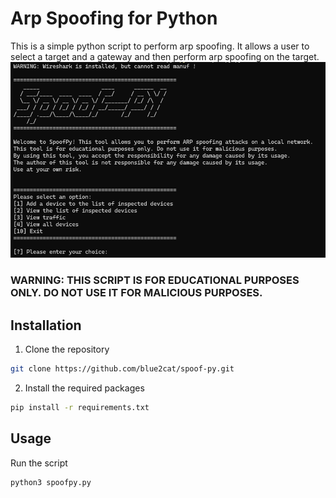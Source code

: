 # Arp Spoofing for Python

This is a simple python script to perform arp spoofing. It allows a user to select a target and a gateway and then perform arp spoofing on the target.
![alt text](image.png)

### **WARNING: THIS SCRIPT IS FOR EDUCATIONAL PURPOSES ONLY. DO NOT USE IT FOR MALICIOUS PURPOSES.**

## Installation

1. Clone the repository
```bash
git clone https://github.com/blue2cat/spoof-py.git
```

2. Install the required packages
```bash
pip install -r requirements.txt
```

## Usage
Run the script
```bash
python3 spoofpy.py
```

